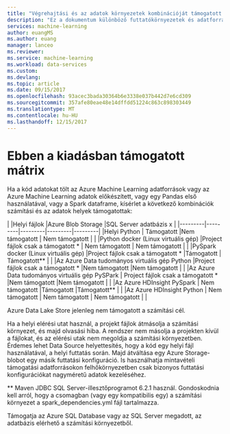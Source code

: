 ```yaml
---
title: "Végrehajtási és az adatok környezetek kombinációját támogatott az Azure Machine Learning adatok előkészített |} Microsoft Docs"
description: "Ez a dokumentum különböző futtatókörnyezetek és adatforrások támogatott kombinációi teljes listáját biztosít az Azure Machine Learning adatok elkezdése"
services: machine-learning
author: euangMS
ms.author: euang
manager: lanceo
ms.reviewer: 
ms.service: machine-learning
ms.workload: data-services
ms.custom: 
ms.devlang: 
ms.topic: article
ms.date: 09/15/2017
ms.openlocfilehash: 93acec3bada30364b6e3338e037b442d7e6cd309
ms.sourcegitcommit: 357afe80eae48e14dffdd51224c863c898303449
ms.translationtype: MT
ms.contentlocale: hu-HU
ms.lasthandoff: 12/15/2017
---
```

# <a name="supported-matrix-for-this-release"></a>Ebben a kiadásban támogatott mátrix 
Ha a kód adatokat tölt az Azure Machine Learning adatforrások vagy az Azure Machine Learning adatok előkészített, vagy egy Pandas első használatával, vagy a Spark dataframe, kísérlet a következő kombinációk számítási és az adatok helyek támogatottak:

|     |Helyi fájlok  |Azure Blob Storage  |SQL Server adatbázis x  |
|---------|---------|---------|---------|---------|
|Helyi Python    |     Támogatott    |Nem támogatott         | Nem támogatott        |         |
|Python docker (Linux virtuális gép)     |Project fájlok csak a támogatott *         | Nem támogatott        |        Nem támogatott |         |
|PySpark docker (Linux virtuális gép)     |Project fájlok csak a támogatott *     |Támogatott         | Támogatott**        |         |
|Az Azure Data tudományos virtuális gép Python     |Project fájlok csak a támogatott *         |Nem támogatott         |Nem támogatott         |         |
|Az Azure Data tudományos virtuális gép PySPark     | Project fájlok csak a támogatott *        |Nem támogatott         |Nem támogatott         |         |
|Az Azure HDInsight PySpark     | Nem támogatott        |Támogatott         |Támogatott**         |         |
|Az Azure HDInsight Python     | Nem támogatott        | Nem támogatott        | Nem támogatott        |         |

Azure Data Lake Store jelenleg nem támogatott a számítási cél.

Ha a helyi elérési utat használ, a projekt fájlok átmásolja a számítási környezet, és majd olvasási hiba. A rendszer nem másolja a projekten kívül a fájlokat, és az elérési utak nem megoldja a számítási környezetben. Érdemes lehet Data Source helyettesítés, hogy a kód egy helyi fájl használatával, a helyi futtatás során. Majd átváltása egy Azure Storage-blobot egy másik futtatási konfiguráció. Is használhatja mintavételi támogatási adatforrásokon felhőkörnyezetben csak bizonyos futtatási konfigurációkat nagyméretű adatok kezeléséhez.

** Maven JDBC SQL Server-illesztőprogramot 6.2.1 használ. Gondoskodnia kell arról, hogy a csomagban (vagy egy kompatibilis egy) a számítási környezet a spark_dependencies.yml fájl tartalmazza.

Támogatja az Azure SQL Database vagy az SQL Server megadott, az adatbázis elérhető a számítási környezetből. 
